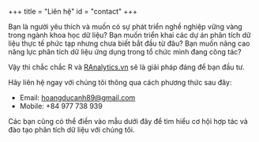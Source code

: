 +++
title = "Liên hệ"
id = "contact"
+++

Bạn là người yêu thích và muốn có sự phát triển nghề nghiệp vững vàng trong ngành khoa học dữ liệu?
Bạn muốn triển khai các dự án phân tích dữ liệu thực tế phức tạp nhưng chưa biết bắt đầu từ đâu?
Bạn muốn nâng cao năng lực phân tích dữ liệu ứng dụng trong tổ chức mình đang công tác?

Vậy thì chắc chắc R và [RAnalytics.vn](Ranalytics.vn) sẽ là giải pháp đáng để bạn đầu tư.

Hãy liên hệ ngay với chúng tôi thông qua cách phương thức sau đây:

- Email: [hoangducanh89@gmail.com](hoangducanh89@gmail.com)
- Mobile: +84 977 738 939

Các bạn cũng có thể điền vào mẫu dưới đây để tìm hiểu cơ hội hợp tác và đào tạo phân tích dữ liệu với chúng tôi.
